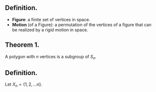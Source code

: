 
## Definition.

- **Figure**: a finite set of vertices in space.
- **Motion** (of a Figure): a permutation of the vertices of a figure that can be realized by a rigid motion in space.

## Theorem 1.

A polygon with $n$ vertices is a subgroup of $S_n$. 

## Definition.

Let $X_{n}=\{1,2,\dots n\}$.  